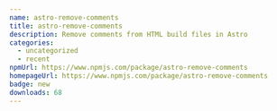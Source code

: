 ```yaml
---
name: astro-remove-comments
title: astro-remove-comments
description: Remove comments from HTML build files in Astro
categories:
  - uncategorized
  - recent
npmUrl: https://www.npmjs.com/package/astro-remove-comments
homepageUrl: https://www.npmjs.com/package/astro-remove-comments
badge: new
downloads: 68
---
```

